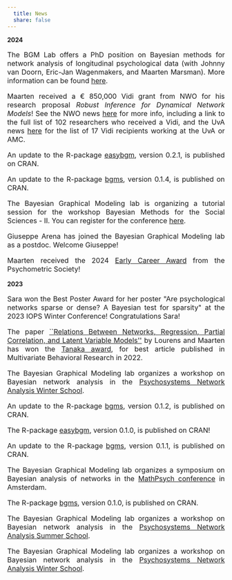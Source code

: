```yaml
---
  title: News
  share: false
---
```


**2024**
<p style="font-size:medium;text-align:justify"> The BGM Lab offers a PhD position on Bayesian methods for network analysis of longitudinal psychological data (with Johnny van Doorn, Eric-Jan Wagenmakers, and Maarten Marsman). More information can be found <a href = https://werkenbij.uva.nl/en/vacancies/phd-bayesian-methods-for-network-analysis-of-longitudinal-psychometric-data-netherlands-13591>here</a>.</p>

<p style="font-size:medium;text-align:justify">Maarten received a &#8364 850,000 Vidi grant from NWO for his research proposal <em>Robust Inference for Dynamical Network Models</em>! See the NWO news    
<a href = https://www.nwo.nl/en/news/102-leading-researchers-receive-vidi-grant>here</a> for more info, including a link to the full list of 102 researchers who received a Vidi, and the UvA news <a href = https://www.uva.nl/en/content/news/news/2024/10/vidi-grants-for-17-uva-and-amsterdam-umc-researchers.html>here</a> for the list of 17 Vidi recipients working at the UvA or AMC.</p>

<p style="font-size:medium;text-align:justify"> An update to the R-package <a href = "https://cran.r-project.org/package=easybgm">easybgm</a>, version 0.2.1, is published on CRAN.</p>

<p style="font-size:medium;text-align:justify"> An update to the R-package <a href = "https://cran.r-project.org/package=bgms">bgms</a>, version 0.1.4, is published on CRAN.</p>

<p style="font-size:medium;text-align:justify">The Bayesian Graphical Modeling lab is organizing a tutorial session for the workshop Bayesian Methods for the Social Sciences - II. You can register for the conference <a href = https://bayesforshs2.sciencesconf.org/>here</a>.</p>

<p style="font-size:medium;text-align:justify">Giuseppe Arena has joined the Bayesian Graphical Modeling lab as a postdoc. Welcome Giuseppe!</p>

<p style="font-size:medium;text-align:justify">Maarten received the 2024 <a href = https://www.psychometricsociety.org/early-career-award>Early Career Award</a> from the Psychometric Society!</p>

**2023**

<p style="font-size:medium;text-align:justify">Sara won the Best Poster Award for her poster "Are psychological networks sparse or dense? A Bayesian test for sparsity" at the 2023 IOPS Winter Conference! Congratulations Sara!</p>

<p style="font-size:medium;text-align:justify"> The paper <a href = "https://www.tandfonline.com/doi/full/10.1080/00273171.2021.1938959">``Relations Between Networks, Regression, Partial Correlation, and Latent Variable Models''</a> by Lourens and Maarten has won the <a href = "https://www.smep.org/awards/tanaka">Tanaka award</a>, for best article published in Multivariate Behavioral Research in 2022.</p>

<p style="font-size:medium;text-align:justify"> The Bayesian Graphical Modeling lab organizes a workshop on Bayesian network analysis in the <a href = "http://psychosystems.org/networks-winter-school-2024/">Psychosystems Network Analysis Winter School</a>.</p>

<p style="font-size:medium;text-align:justify"> An update to the R-package <a href = "https://cran.r-project.org/package=bgms">bgms</a>, version 0.1.2, is published on CRAN.</p>

<p style="font-size:medium;text-align:justify"> The R-package <a href = "https://cran.r-project.org/package=easybgm">easybgm</a>, version 0.1.0, is published on CRAN!</p>

<p style="font-size:medium;text-align:justify"> An update to the R-package <a href = "https://cran.r-project.org/package=bgms">bgms</a>, version 0.1.1, is published on CRAN.</p>

<p style="font-size:medium;text-align:justify"> The Bayesian Graphical Modeling lab organizes a symposium on Bayesian analysis of networks in the <a href = "https://mathpsych.org/conference/12/">MathPsych conference</a> in Amsterdam.</p>

<p style="font-size:medium;text-align:justify"> The R-package <a href = "https://cran.r-project.org/package=bgms">bgms</a>, version 0.1.0, is published on CRAN.</p>

<p style="font-size:medium;text-align:justify"> The Bayesian Graphical Modeling lab organizes a workshop on Bayesian network analysis in the <a href = "http://psychosystems.org/events/">Psychosystems Network Analysis Summer School</a>.</p>

<p style="font-size:medium;text-align:justify"> The Bayesian Graphical Modeling lab organizes a workshop on Bayesian network analysis in the <a href = "http://psychosystems.org/networks-winter-school-2023/">Psychosystems Network Analysis Winter School</a>.</p>

